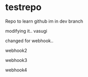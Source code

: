 # testrepo
Repo to learn github
im in dev branch

modifying it.. vasugi


changed for webhook..

webhook2

webhook3

webhook4
